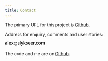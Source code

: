 ```yaml
---
title: Contact
---
```



The primary URL for this project is [Github](https://codiepp.github.io/elykseer-base/).

Address for enquiry, comments and user stories:

![](images/147896f63c7b313bbad997d313a538d7)

The code and me are on [Github](https://bit.ly/CodiePP).

